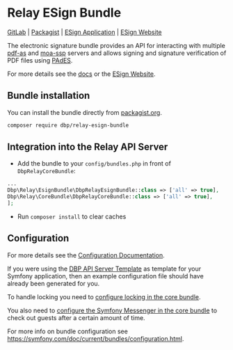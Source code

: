 # Relay ESign Bundle

[GitLab](https://gitlab.tugraz.at/dbp/esign/dbp-relay-esign-bundle) |
[Packagist](https://packagist.org/packages/dbp/relay-esign-bundle) |
[ESign Application](https://gitlab.tugraz.at/dbp/esign/signature) |
[ESign Website](https://dbp-demo.tugraz.at/site/software/esign.html)

The electronic signature bundle provides an API for interacting with multiple
[pdf-as](https://www.egiz.gv.at/en/schwerpunkte/16-pdf-as) and [moa-ssp](https://www.egiz.gv.at/en/schwerpunkte/13-moaspssid)
servers and allows signing and signature verification of PDF files using [PAdES](https://en.wikipedia.org/wiki/PAdES).

For more details see the [docs](./docs/index.md) or the [ESign Website](https://dbp-demo.tugraz.at/site/software/esign.html).

## Bundle installation

You can install the bundle directly from [packagist.org](https://packagist.org/packages/dbp/relay-esign-bundle).

```bash
composer require dbp/relay-esign-bundle
```

## Integration into the Relay API Server

* Add the bundle to your `config/bundles.php` in front of `DbpRelayCoreBundle`:

```php
...
Dbp\Relay\EsignBundle\DbpRelayEsignBundle::class => ['all' => true],
Dbp\Relay\CoreBundle\DbpRelayCoreBundle::class => ['all' => true],
];
```

* Run `composer install` to clear caches

## Configuration

For more details see the [Configuration Documentation](./docs/config.md).

If you were using the [DBP API Server Template](https://gitlab.tugraz.at/dbp/relay/dbp-relay-server-template)
as template for your Symfony application, then an example configuration file should have already been generated for you.

To handle locking you need to [configure locking in the core bundle](https://gitlab.tugraz.at/dbp/relay/dbp-relay-core-bundle#bundle-config).

You also need to [configure the Symfony Messenger in the core bundle](https://gitlab.tugraz.at/dbp/relay/dbp-relay-core-bundle#bundle-config) to check out guests after a certain amount of time.

For more info on bundle configuration see <https://symfony.com/doc/current/bundles/configuration.html>.
